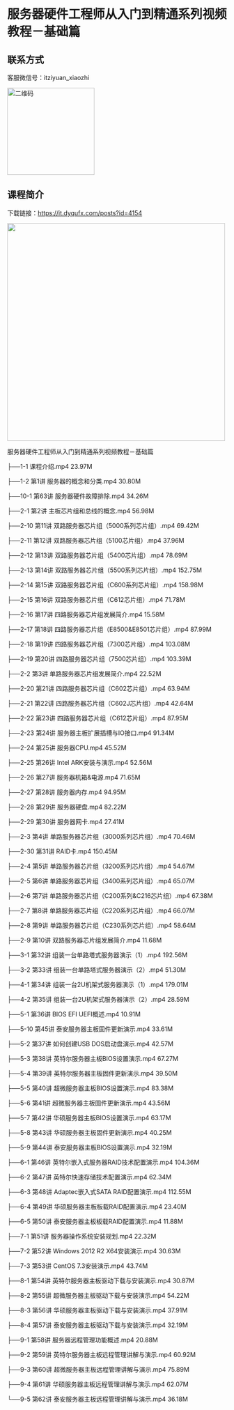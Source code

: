 # 服务器硬件工程师从入门到精通系列视频教程－基础篇

## 联系方式

客服微信号：itziyuan_xiaozhi

<img src="https://ziyuanyun.oss-cn-guangzhou.aliyuncs.com/common/20240614073449/666b82192834a.jpg" width="200" height="200" alt="二维码">

## 课程简介

下载链接：https://it.dyqufx.com/posts?id=4154

<img src="https://ziyuanyun.oss-cn-guangzhou.aliyuncs.com/yun/20240607073044/666246a434fc6.jpg" width="500" alt="">

  服务器硬件工程师从入门到精通系列视频教程－基础篇



 ├──1-1 课程介绍.mp4 23.97M

 ├──1-2 第1讲 服务器的概念和分类.mp4 30.80M

 ├──10-1 第63讲 服务器硬件故障排除.mp4 34.26M

 ├──2-1 第2讲 主板芯片组和总线的概念.mp4 56.98M

 ├──2-10 第11讲 双路服务器芯片组（5000系列芯片组）.mp4 69.42M

 ├──2-11 第12讲 双路服务器芯片组（5100芯片组）.mp4 37.96M

 ├──2-12 第13讲 双路服务器芯片组（5400芯片组）.mp4 78.69M

 ├──2-13 第14讲 双路服务器芯片组（5500系列芯片组）.mp4 152.75M

 ├──2-14 第15讲 双路服务器芯片组（C600系列芯片组）.mp4 158.98M

 ├──2-15 第16讲 双路服务器芯片组（C612芯片组）.mp4 71.78M

 ├──2-16 第17讲 四路服务器芯片组发展简介.mp4 15.58M

 ├──2-17 第18讲 四路服务器芯片组（E8500&amp;E8501芯片组）.mp4 87.99M

 ├──2-18 第19讲 四路服务器芯片组（7300芯片组）.mp4 103.08M

 ├──2-19 第20讲 四路服务器芯片组（7500芯片组）.mp4 103.39M

 ├──2-2 第3讲 单路服务器芯片组发展简介.mp4 22.52M

 ├──2-20 第21讲 四路服务器芯片组（C602芯片组）.mp4 63.94M

 ├──2-21 第22讲 四路服务器芯片组（C602J芯片组）.mp4 42.64M

 ├──2-22 第23讲 四路服务器芯片组（C612芯片组）.mp4 87.95M

 ├──2-23 第24讲 服务器主板扩展插槽与IO接口.mp4 91.34M

 ├──2-24 第25讲 服务器CPU.mp4 45.52M

 ├──2-25 第26讲 Intel ARK安装与演示.mp4 52.56M

 ├──2-26 第27讲 服务器机箱&amp;电源.mp4 71.65M

 ├──2-27 第28讲 服务器内存.mp4 94.95M

 ├──2-28 第29讲 服务器硬盘.mp4 82.22M

 ├──2-29 第30讲 服务器网卡.mp4 27.41M

 ├──2-3 第4讲 单路服务器芯片组（3000系列芯片组）.mp4 70.46M

 ├──2-30 第31讲 RAID卡.mp4 150.45M

 ├──2-4 第5讲 单路服务器芯片组（3200系列芯片组）.mp4 54.67M

 ├──2-5 第6讲 单路服务器芯片组（3400系列芯片组）.mp4 65.07M

 ├──2-6 第7讲 单路服务器芯片组（C200系列&amp;C216芯片组）.mp4 67.38M

 ├──2-7 第8讲 单路服务器芯片组（C220系列芯片组）.mp4 66.07M

 ├──2-8 第9讲 单路服务器芯片组（C230系列芯片组）.mp4 58.64M

 ├──2-9 第10讲 双路服务器芯片组发展简介.mp4 11.68M

 ├──3-1 第32讲 组装一台单路塔式服务器演示（1）.mp4 192.56M

 ├──3-2 第33讲 组装一台单路塔式服务器演示（2）.mp4 51.30M

 ├──4-1 第34讲 组装一台2U机架式服务器演示（1）.mp4 179.01M

 ├──4-2 第35讲 组装一台2U机架式服务器演示（2）.mp4 28.59M

 ├──5-1 第36讲 BIOS EFI UEFI概述.mp4 10.91M

 ├──5-10 第45讲 泰安服务器主板固件更新演示.mp4 33.61M

 ├──5-2 第37讲 如何创建USB DOS启动盘演示.mp4 42.57M

 ├──5-3 第38讲 英特尔服务器主板BIOS设置演示.mp4 67.27M

 ├──5-4 第39讲 英特尔服务器主板固件更新演示.mp4 39.50M

 ├──5-5 第40讲 超微服务器主板BIOS设置演示.mp4 83.38M

 ├──5-6 第41讲 超微服务器主板固件更新演示.mp4 43.56M

 ├──5-7 第42讲 华硕服务器主板BIOS设置演示.mp4 63.17M

 ├──5-8 第43讲 华硕服务器主板固件更新演示.mp4 40.25M

 ├──5-9 第44讲 泰安服务器主板BIOS设置演示.mp4 32.19M

 ├──6-1 第46讲 英特尔嵌入式服务器RAID技术配置演示.mp4 104.36M

 ├──6-2 第47讲 英特尔快速存储技术配置演示.mp4 62.34M

 ├──6-3 第48讲 Adaptec嵌入式SATA RAID配置演示.mp4 112.55M

 ├──6-4 第49讲 华硕服务器主板板载RAID配置演示.mp4 23.40M

 ├──6-5 第50讲 泰安服务器主板板载RAID配置演示.mp4 11.88M

 ├──7-1 第51讲 服务器操作系统安装规划.mp4 22.32M

 ├──7-2 第52讲 Windows 2012 R2 X64安装演示.mp4 30.63M

 ├──7-3 第53讲 CentOS 7.3安装演示.mp4 43.74M

 ├──8-1 第54讲 英特尔服务器主板驱动下载与安装演示.mp4 30.87M

 ├──8-2 第55讲 超微服务器主板驱动下载与安装演示.mp4 54.22M

 ├──8-3 第56讲 华硕服务器主板驱动下载与安装演示.mp4 37.91M

 ├──8-4 第57讲 泰安服务器主板驱动下载与安装演示.mp4 32.19M

 ├──9-1 第58讲 服务器远程管理功能概述.mp4 20.88M

 ├──9-2 第59讲 英特尔服务器主板远程管理讲解与演示.mp4 60.92M

 ├──9-3 第60讲 超微服务器主板远程管理讲解与演示.mp4 75.89M

 ├──9-4 第61讲 华硕服务器主板远程管理讲解与演示.mp4 62.07M

 └──9-5 第62讲 泰安服务器主板远程管理讲解与演示.mp4 36.18M

  